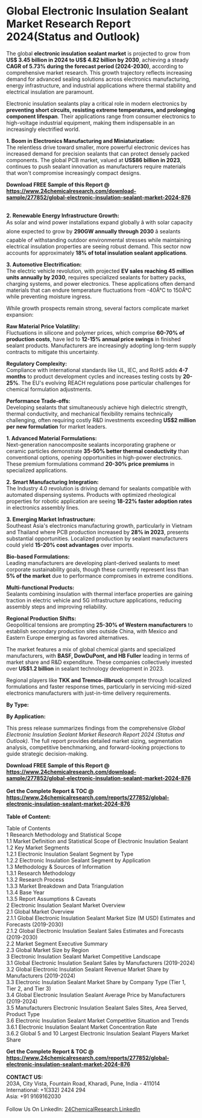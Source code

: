 <h1>Global Electronic Insulation Sealant Market Research Report 2024(Status and Outlook)</h1><p>The global <strong>electronic insulation sealant market</strong> is projected to grow from <strong>US$ 3.45 billion in 2024 to US$ 4.82 billion by 2030</strong>, achieving a steady <strong>CAGR of 5.73% during the forecast period (2024-2030)</strong>, according to comprehensive market research. This growth trajectory reflects increasing demand for advanced sealing solutions across electronics manufacturing, energy infrastructure, and industrial applications where thermal stability and electrical insulation are paramount.</p><p>Electronic insulation sealants play a critical role in modern electronics by <strong>preventing short circuits, resisting extreme temperatures, and prolonging component lifespan</strong>. Their applications range from consumer electronics to high-voltage industrial equipment, making them indispensable in an increasingly electrified world.</p><p><strong>1. Boom in Electronics Manufacturing and Miniaturization:</strong><br>
The relentless drive toward smaller, more powerful electronic devices has increased demand for precision sealants that can protect densely packed components. The global PCB market, valued at <strong>US$86 billion in 2023</strong>, continues to push sealant innovation as manufacturers require materials that won't compromise increasingly compact designs.</p><div><b>Download FREE Sample of this Report @ 
            <a href="https://www.24chemicalresearch.com/download-sample/277852/global-electronic-insulation-sealant-market-2024-876">
            https://www.24chemicalresearch.com/download-sample/277852/global-electronic-insulation-sealant-market-2024-876</a></b></div><br><p><strong>2. Renewable Energy Infrastructure Growth:</strong><br>
As solar and wind power installations expand globally â with solar capacity alone expected to grow by <strong>290GW annually through 2030</strong> â sealants capable of withstanding outdoor environmental stresses while maintaining electrical insulation properties are seeing robust demand. This sector now accounts for approximately <strong>18% of total insulation sealant applications</strong>.</p><p><strong>3. Automotive Electrification:</strong><br>
The electric vehicle revolution, with projected <strong>EV sales reaching 45 million units annually by 2030</strong>, requires specialized sealants for battery packs, charging systems, and power electronics. These applications often demand materials that can endure temperature fluctuations from -40Â°C to 150Â°C while preventing moisture ingress.</p><p>While growth prospects remain strong, several factors complicate market expansion:</p><p><strong>Raw Material Price Volatility:</strong><br>
	Fluctuations in silicone and polymer prices, which comprise <strong>60-70% of production costs</strong>, have led to <strong>12-15% annual price swings</strong> in finished sealant products. Manufacturers are increasingly adopting long-term supply contracts to mitigate this uncertainty.</p><p><strong>Regulatory Complexity:</strong><br>
	Compliance with international standards like UL, IEC, and RoHS adds <strong>4-7 months</strong> to product development cycles and increases testing costs by <strong>20-25%</strong>. The EU's evolving REACH regulations pose particular challenges for chemical formulation adjustments.</p><p><strong>Performance Trade-offs:</strong><br>
	Developing sealants that simultaneously achieve high dielectric strength, thermal conductivity, and mechanical flexibility remains technically challenging, often requiring costly R&amp;D investments exceeding <strong>US$2 million per new formulation</strong> for market leaders.</p><p><strong>1. Advanced Material Formulations:</strong><br>
Next-generation nanocomposite sealants incorporating graphene or ceramic particles demonstrate <strong>35-50% better thermal conductivity</strong> than conventional options, opening opportunities in high-power electronics. These premium formulations command <strong>20-30% price premiums</strong> in specialized applications.</p><p><strong>2. Smart Manufacturing Integration:</strong><br>
The Industry 4.0 revolution is driving demand for sealants compatible with automated dispensing systems. Products with optimized rheological properties for robotic application are seeing <strong>18-22% faster adoption rates</strong> in electronics assembly lines.</p><p><strong>3. Emerging Market Infrastructure:</strong><br>
Southeast Asia's electronics manufacturing growth, particularly in Vietnam and Thailand where PCB production increased by <strong>28% in 2023</strong>, presents substantial opportunities. Localized production by sealant manufacturers could yield <strong>15-20% cost advantages</strong> over imports.</p><p><strong>Bio-based Formulations:</strong><br>
	Leading manufacturers are developing plant-derived sealants to meet corporate sustainability goals, though these currently represent less than <strong>5% of the market</strong> due to performance compromises in extreme conditions.</p><p><strong>Multi-functional Products:</strong><br>
	Sealants combining insulation with thermal interface properties are gaining traction in electric vehicle and 5G infrastructure applications, reducing assembly steps and improving reliability.</p><p><strong>Regional Production Shifts:</strong><br>
	Geopolitical tensions are prompting <strong>25-30% of Western manufacturers</strong> to establish secondary production sites outside China, with Mexico and Eastern Europe emerging as favored alternatives.</p><p>The market features a mix of global chemical giants and specialized manufacturers, with <strong>BASF, DowDuPont, and HB Fuller</strong> leading in terms of market share and R&amp;D expenditure. These companies collectively invested over <strong>US$1.2 billion</strong> in sealant technology development in 2023.</p><p>Regional players like <strong>TKK and Tremco-illbruck</strong> compete through localized formulations and faster response times, particularly in servicing mid-sized electronics manufacturers with just-in-time delivery requirements.</p><p><strong>By Type:</strong></p><p><strong>By Application:</strong></p><p>This press release summarizes findings from the comprehensive <em>Global Electronic Insulation Sealant Market Research Report 2024 (Status and Outlook)</em>. The full report provides detailed market sizing, segmentation analysis, competitive benchmarking, and forward-looking projections to guide strategic decision-making.</p><div><b>Download FREE Sample of this Report @ 
            <a href="https://www.24chemicalresearch.com/download-sample/277852/global-electronic-insulation-sealant-market-2024-876">
            https://www.24chemicalresearch.com/download-sample/277852/global-electronic-insulation-sealant-market-2024-876</a></b></div><br><div><b>Get the Complete Report & TOC @ 
            <a href="https://www.24chemicalresearch.com/reports/277852/global-electronic-insulation-sealant-market-2024-876">
            https://www.24chemicalresearch.com/reports/277852/global-electronic-insulation-sealant-market-2024-876</a></b></div><br>
            <b>Table of Content:</b><p>Table of Contents<br />
1 Research Methodology and Statistical Scope<br />
1.1 Market Definition and Statistical Scope of Electronic Insulation Sealant<br />
1.2 Key Market Segments<br />
1.2.1 Electronic Insulation Sealant Segment by Type<br />
1.2.2 Electronic Insulation Sealant Segment by Application<br />
1.3 Methodology & Sources of Information<br />
1.3.1 Research Methodology<br />
1.3.2 Research Process<br />
1.3.3 Market Breakdown and Data Triangulation<br />
1.3.4 Base Year<br />
1.3.5 Report Assumptions & Caveats<br />
2 Electronic Insulation Sealant Market Overview<br />
2.1 Global Market Overview<br />
2.1.1 Global Electronic Insulation Sealant Market Size (M USD) Estimates and Forecasts (2019-2030)<br />
2.1.2 Global Electronic Insulation Sealant Sales Estimates and Forecasts (2019-2030)<br />
2.2 Market Segment Executive Summary<br />
2.3 Global Market Size by Region<br />
3 Electronic Insulation Sealant Market Competitive Landscape<br />
3.1 Global Electronic Insulation Sealant Sales by Manufacturers (2019-2024)<br />
3.2 Global Electronic Insulation Sealant Revenue Market Share by Manufacturers (2019-2024)<br />
3.3 Electronic Insulation Sealant Market Share by Company Type (Tier 1, Tier 2, and Tier 3)<br />
3.4 Global Electronic Insulation Sealant Average Price by Manufacturers (2019-2024)<br />
3.5 Manufacturers Electronic Insulation Sealant Sales Sites, Area Served, Product Type<br />
3.6 Electronic Insulation Sealant Market Competitive Situation and Trends<br />
3.6.1 Electronic Insulation Sealant Market Concentration Rate<br />
3.6.2 Global 5 and 10 Largest Electronic Insulation Sealant Players Market Share </p><div><b>Get the Complete Report & TOC @ 
            <a href="https://www.24chemicalresearch.com/reports/277852/global-electronic-insulation-sealant-market-2024-876">
            https://www.24chemicalresearch.com/reports/277852/global-electronic-insulation-sealant-market-2024-876</a></b></div><br><b>CONTACT US:</b><br>
            203A, City Vista, Fountain Road, Kharadi, Pune, India - 411014<br>
            International: +1(332) 2424 294<br>
            Asia: +91 9169162030 <br><br>
            Follow Us On LinkedIn: <a href="https://www.linkedin.com/company/24chemicalresearch/">24ChemicalResearch LinkedIn</a>